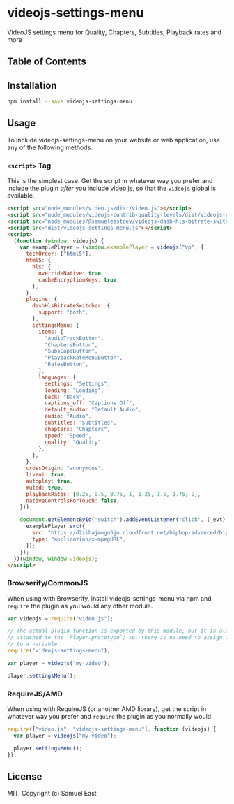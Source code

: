 # videojs-settings-menu

VideoJS settings menu for Quality, Chapters, Subtitles, Playback rates and more

## Table of Contents

<!-- START doctoc -->
<!-- END doctoc -->

## Installation

```sh
npm install --save videojs-settings-menu
```

## Usage

To include videojs-settings-menu on your website or web application, use any of the following methods.

### `<script>` Tag

This is the simplest case. Get the script in whatever way you prefer and include the plugin _after_ you include [video.js][videojs], so that the `videojs` global is available.

```html
<script src="node_modules/video.js/dist/video.js"></script>
<script src="node_modules/videojs-contrib-quality-levels/dist/videojs-contrib-quality-levels.js"></script>
<script src="node_modules/@samueleastdev/videojs-dash-hls-bitrate-switcher/dist/videojs-dash-hls-bitrate-switcher.js"></script>
<script src="dist/videojs-settings-menu.js"></script>
<script>
  (function (window, videojs) {
    var examplePlayer = (window.examplePlayer = videojs("vp", {
      techOrder: ["html5"],
      html5: {
        hls: {
          overrideNative: true,
          cacheEncryptionKeys: true,
        },
      },
      plugins: {
        dashHlsBitrateSwitcher: {
          support: "both",
        },
        settingsMenu: {
          items: [
            "AudioTrackButton",
            "ChaptersButton",
            "SubsCapsButton",
            "PlaybackRateMenuButton",
            "RatesButton",
          ],
          languages: {
            settings: "Settings",
            loading: "Loading",
            back: "Back",
            captions_off: "Captions Off",
            default_audio: "Default Audio",
            audio: "Audio",
            subtitles: "Subtitles",
            chapters: "Chapters",
            speed: "Speed",
            quality: "Quality",
          },
        },
      },
      crossOrigin: "anonymous",
      liveui: true,
      autoplay: true,
      muted: true,
      playbackRates: [0.25, 0.5, 0.75, 1, 1.25, 1.5, 1.75, 2],
      nativeControlsForTouch: false,
    }));

    document.getElementById("switch").addEventListener("click", (_evt) => {
      examplePlayer.src({
        src: "https://d2zihajmogu5jn.cloudfront.net/bipbop-advanced/bipbop_16x9_variant.m3u8",
        type: "application/x-mpegURL",
      });
    });
  })(window, window.videojs);
</script>
```

### Browserify/CommonJS

When using with Browserify, install videojs-settings-menu via npm and `require` the plugin as you would any other module.

```js
var videojs = require("video.js");

// The actual plugin function is exported by this module, but it is also
// attached to the `Player.prototype`; so, there is no need to assign it
// to a variable.
require("videojs-settings-menu");

var player = videojs("my-video");

player.settingsMenu();
```

### RequireJS/AMD

When using with RequireJS (or another AMD library), get the script in whatever way you prefer and `require` the plugin as you normally would:

```js
require(["video.js", "videojs-settings-menu"], function (videojs) {
  var player = videojs("my-video");

  player.settingsMenu();
});
```

## License

MIT. Copyright (c) Samuel East

[videojs]: http://videojs.com/
